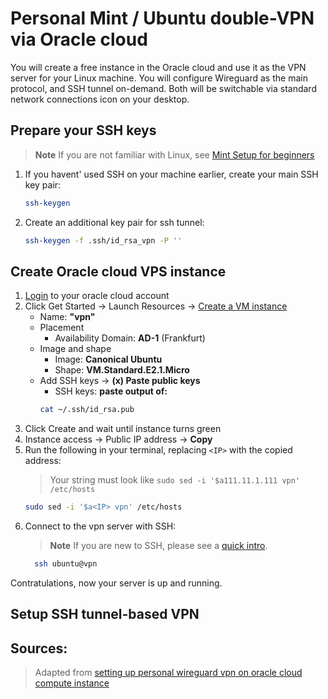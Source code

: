 # Personal Mint / Ubuntu double-VPN via Oracle cloud
You will create a free instance in the Oracle cloud and use it as the VPN server for your Linux machine.
You will configure Wireguard as the main protocol, and SSH tunnel on-demand. 
Both will be switchable via standard network connections icon on your desktop.

## Prepare your SSH keys
> **Note**
> If you are not familiar with Linux, see [Mint Setup for beginners](https://github.com/ropog3ovomou/instructions/blob/main/Mint%20Setup.md)

1. If you havent' used SSH on your machine earlier, create your main SSH key pair:
    ````sh
    ssh-keygen
    ````
2. Create an additional key pair for ssh tunnel:
   ````sh
   ssh-keygen -f .ssh/id_rsa_vpn -P ''
   ````

## Create Oracle cloud VPS instance
1. [Login](https://cloud.oracle.com/) to your oracle cloud account
2. Click Get Started -> Launch Resources -> [Create a VM instance](https://cloud.oracle.com/compute/instances/create)
    - Name: **"vpn"**
    - Placement
        - Availability Domain: **AD-1** (Frankfurt)
    - Image and shape 
        - Image: **Canonical Ubuntu**
        - Shape: **VM.Standard.E2.1.Micro**
    - Add SSH keys -> **(x) Paste public keys**
        - SSH keys: **paste output of:**
        ```sh
        cat ~/.ssh/id_rsa.pub
        ```
3. Click Create and wait until instance turns green
5. Instance access -> Public IP address -> **Copy**
1. Run the following in your terminal, replacing `<IP>` with the copied address: 
    > Your string must look like `sudo sed -i '$a111.11.1.111 vpn' /etc/hosts`
    ````sh
    sudo sed -i '$a<IP> vpn' /etc/hosts
    ````
2. Connect to the vpn server with SSH:
    > **Note**
    > If you are new to SSH, please see a [quick intro](https://www.youtube.com/watch?v=qWKK_PNHnnA).
    ````sh
	  ssh ubuntu@vpn
    
    ````
 Contratulations, now your server is up and running. 
    
## Setup SSH tunnel-based VPN

 
## Sources:

> Adapted from [setting up personal wireguard vpn on oracle cloud compute instance](https://pswalia2u.medium.com/setting-up-personal-wireguard-vpn-on-oracle-cloud-compute-instance-1d90d56d4b8b)
